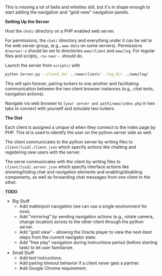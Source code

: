 This is missing a lot of bells and whistles still,
but it's in shape enough to start adding the navigation and "gold view" navigation panels.

**Setting Up the Server**

Host the `chat/` directory on a PHP enabled web server.

For permissions, the `chat/` directory and everything under it can be set to the web server group,
(e.g., `www-data` on some servers).
Permissions `drwxrwsr-x` should be set to directories `www/client` and `www/log`.
For regular files and scripts,  `-rw-rwxr--` should do.

Launch the server from `scripts/` with

```bash
python Server.py --client_dir ../www/client/ --log_dir ../www/log/
```

This will spin forever, pairing turkers to one another and facilitating communication between the two client browser
instances (e.g., chat texts, navigation actions).

Navigate via web browser to `[your server and path]/www/index.php` in two tabs to connect
with yourself and simulate two turkers.

**The Gist**

Each client is assigned a unique id when they connect to the index page by PHP.
This id is used to identify the user on the python server side as well.

The client communicates to the python server by writing files to `client/[uid].client.json` which
specify actions like chatting and registering new users with the server.

The serve communicates with the client by writing files to `client/[uid].server.json` which specify
interface actions like showing/hiding chat and navigation elements and enabling/disabling components, as well
as forwarding chat messages from one client to the other.

**TODO**
* Big Stuff
    * Add matterport navigation (we can use a single environment for now).
    * Add "mirroring" by sending navigation actions (e.g., rotate camera, change location) across to the other
client through the python server.
    * Add "gold view" - allowing the Oracle player to view the next-best steps from the current navigator state.
    * Add "free play" navigation during instructions period (before starting task) to let user familiarize.
* Small Stuff
    * Add text instructions.
    * Add pairing timeout behavior if a client never gets a partner.
    * Add Google Chrome requirement.
    